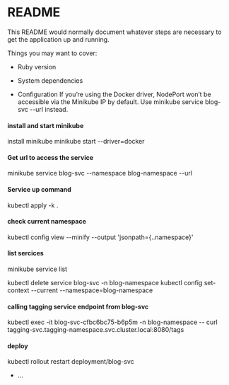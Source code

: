 # README

This README would normally document whatever steps are necessary to get the
application up and running.

Things you may want to cover:

* Ruby version

* System dependencies

* Configuration
If you’re using the Docker driver, NodePort won’t be accessible via the Minikube IP by default. Use minikube service blog-svc --url instead.

#### install and start minikube
install minikube
minikube start --driver=docker

#### Get url to access the service
minikube service blog-svc --namespace blog-namespace --url
#### Service up command
kubectl apply -k .

#### check current namespace
kubectl config view --minify --output 'jsonpath={..namespace}'

#### list sercices
minikube service list

kubectl delete service blog-svc -n blog-namespace
kubectl config set-context --current --namespace=blog-namespace

#### calling tagging service endpoint from blog-svc
kubectl exec -it blog-svc-cfbc6bc75-b6p5m -n blog-namespace -- curl tagging-svc.tagging-namespace.svc.cluster.local:8080/tags

#### deploy
kubectl rollout restart deployment/blog-svc
* ...
